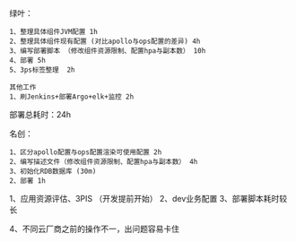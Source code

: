 
绿叶：

```
1、整理具体组件JVM配置 1h
2、整理具体组件现有配置 (对比apollo与ops配置的差异) 4h
3、编写部署脚本 （修改组件资源限制、配置hpa与副本数） 10h
4、部署 5h
5、3ps标签整理  2h

其他工作
1、刷Jenkins+部署Argo+elk+监控 2h
```

部署总耗时：24h


名创：

```
1、区分apollo配置与ops配置渲染可使用配置 2h
2、编写描述文件（修改组件资源限制、配置hpa与副本数） 4h
3、初始化RDB数据库 (30m)
2、部署 1h
```


1、应用资源评估、3PIS （开发提前开始）
2、dev业务配置
3、部署脚本耗时较长

4、不同云厂商之前的操作不一，出问题容易卡住

